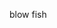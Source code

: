 <!-- GENERATED DOCUMENT DO NOT EDIT! -->
<!-- prettier-ignore-start -->
<!-- markdownlint-disable -->

blow fish

<!-- markdownlint-restore -->
<!-- prettier-ignore-end -->
<!-- GENERATED DOCUMENT DO NOT EDIT! -->
